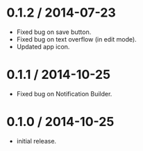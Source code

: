 0.1.2 / 2014-07-23
==================

  * Fixed bug on save button.
  * Fixed bug on text overflow (in edit mode).
  * Updated app icon.

0.1.1 / 2014-10-25
==================

  * Fixed bug on Notification Builder. 
 
0.1.0 / 2014-10-25
==================

  * initial release.
